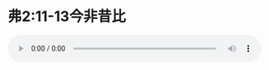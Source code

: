 # 弗2:11-13今非昔比

<audio style="width: 100%;" preload="false" controls controlslist="nodownload"><source src="http://file.simai.life/audio/mp3/old/12318.mp3" type="audio/mpeg">Your browser does not support the audio element.</audio>


